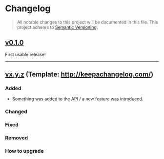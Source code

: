 # Changelog

> All notable changes to this project will be documented in this file.
This project adheres to [Semantic Versioning](http://semver.org/spec/v2.0.0.html).

## [v0.1.0](https://github.com/thibaudcolas/markov_draftjs/releases/tag/v0.1.0)

First usable release!

-------------

## [vx.y.z](https://github.com/thibaudcolas/markov_draftjs/releases/tag/x.y.z) (Template: http://keepachangelog.com/)

### Added

- Something was added to the API / a new feature was introduced.

### Changed

### Fixed

### Removed

### How to upgrade
